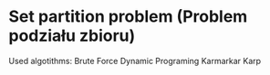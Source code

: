 Set partition problem (Problem podziału zbioru)
=============

Used algotithms:
  Brute Force
  Dynamic Programing
  Karmarkar Karp
  
